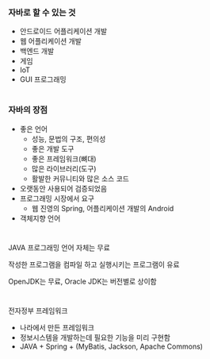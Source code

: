 ### 자바로 할 수 있는 것
- 안드로이드 어플리케이션 개발
- 웹 어플리케이션 개발
- 백엔드 개발
- 게임
- IoT
- GUI 프로그래밍

#

### 자바의 장점
- 좋은 언어
    - 성능, 문법의 구조, 편의성
    - 좋은 개발 도구
    - 좋은 프레임워크(뼈대)
    - 많은 라이브러리(도구)
    - 활발한 커뮤니티와 많은 소스 코드
- 오랫동안 사용되어 검증되었음
- 프로그래밍 시장에서 요구
    - 웹 진영의 Spring, 어플리케이션 개발의 Android
- 객체지향 언어

#

JAVA 프로그래밍 언어 자체는 무료

작성한 프로그램을 컴파일 하고 실행시키는 프로그램이 유료

OpenJDK는 무료, Oracle JDK는 버전별로 상이함

#

전자정부 프레임워크
- 나라에서 만든 프레임워크
- 정보시스템을 개발하는데 필요한 기능을 미리 구현함
- JAVA + Spring + (MyBatis, Jackson, Apache Commons)

